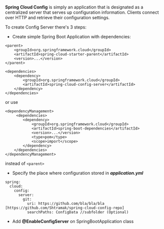 **Spring Cloud Config** is simply an application that is designated as a centralized server that serves up configuration information.
Clients connect over HTTP and retrieve their configuration settings.

To create Config Server there's 3 steps:
- Create simple Spring Boot Application with dependencies:
```
<parent>
    <groupId>org.springframework.cloud</groupId>
    <artifactId>spring-cloud-starter-parent</artifactId>
    <version>...</version>
</parent>
	
<dependencies>
    <dependency>
        <groupId>org.springframework.cloud</groupId>
        <artifactId>spring-cloud-config-server</artifactId>
    </dependency>
</dependencies>
```
or use
```
<dependencyManagement>
     <dependencies>
        <dependency>
            <groupId>org.springframework.cloud</groupId>
            <artifactId>spring-boot-dependencies</artifactId>
            <version>...</version>
            <type>pom</type>
            <scope>import</scope>
        </dependency>
    </dependencies>
</dependencyManagement>
```
instead of `<parent>`
- Specify the place where configuration stored in **_application.yml_**
```
spring:
  cloud:
    config:
      server:
        git:
          uri: https://github.com/bla/bla/bla [https://github.com/Shtramak/spring-cloud-config-repo]
          searchPaths: ConfigData //subfolder (Optional)
```
- Add **@EnableConfigServer** on SpringBootApplication class
